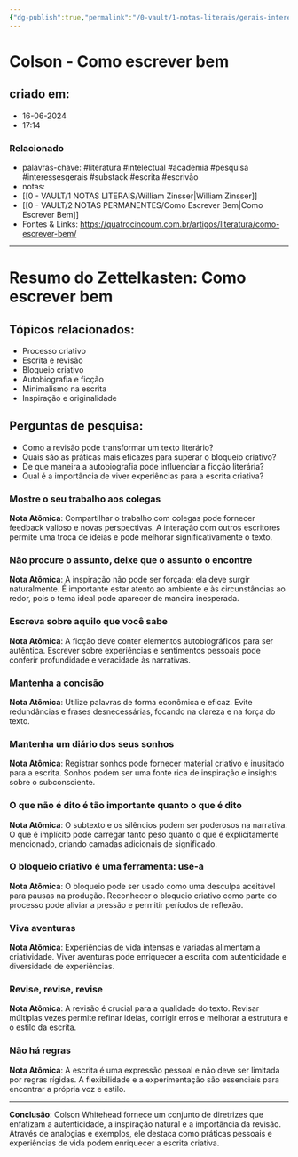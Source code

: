 ```yaml
---
{"dg-publish":true,"permalink":"/0-vault/1-notas-literais/gerais-interesses/colson-como-escrever-bem/","tags":["literatura","intelectual","academia","pesquisa","interessesgerais","substack","escrita","escrivão"],"dgHomeLink":true,"dgShowLocalGraph":true,"dgShowFileTree":true,"dgEnableSearch":true}
---
```


# Colson - Como escrever bem

## criado em: 
- 16-06-2024
- 17:14
### Relacionado
- palavras-chave: #literatura #intelectual #academia #pesquisa #interessesgerais #substack #escrita #escrivão 
- notas: 
- [[0 - VAULT/1 NOTAS LITERAIS/William Zinsser\|William Zinsser]]
- [[0 - VAULT/2 NOTAS PERMANENTES/Como Escrever Bem\|Como Escrever Bem]]
- Fontes & Links: https://quatrocincoum.com.br/artigos/literatura/como-escrever-bem/
---

# Resumo do Zettelkasten: Como escrever bem

## Tópicos relacionados:
- Processo criativo
- Escrita e revisão
- Bloqueio criativo
- Autobiografia e ficção
- Minimalismo na escrita
- Inspiração e originalidade

## Perguntas de pesquisa:
- Como a revisão pode transformar um texto literário?
- Quais são as práticas mais eficazes para superar o bloqueio criativo?
- De que maneira a autobiografia pode influenciar a ficção literária?
- Qual é a importância de viver experiências para a escrita criativa?

### Mostre o seu trabalho aos colegas

**Nota Atômica**: Compartilhar o trabalho com colegas pode fornecer feedback valioso e novas perspectivas. A interação com outros escritores permite uma troca de ideias e pode melhorar significativamente o texto.

### Não procure o assunto, deixe que o assunto o encontre

**Nota Atômica**: A inspiração não pode ser forçada; ela deve surgir naturalmente. É importante estar atento ao ambiente e às circunstâncias ao redor, pois o tema ideal pode aparecer de maneira inesperada.

### Escreva sobre aquilo que você sabe

**Nota Atômica**: A ficção deve conter elementos autobiográficos para ser autêntica. Escrever sobre experiências e sentimentos pessoais pode conferir profundidade e veracidade às narrativas.

### Mantenha a concisão

**Nota Atômica**: Utilize palavras de forma econômica e eficaz. Evite redundâncias e frases desnecessárias, focando na clareza e na força do texto.

### Mantenha um diário dos seus sonhos

**Nota Atômica**: Registrar sonhos pode fornecer material criativo e inusitado para a escrita. Sonhos podem ser uma fonte rica de inspiração e insights sobre o subconsciente.

### O que não é dito é tão importante quanto o que é dito

**Nota Atômica**: O subtexto e os silêncios podem ser poderosos na narrativa. O que é implícito pode carregar tanto peso quanto o que é explicitamente mencionado, criando camadas adicionais de significado.

### O bloqueio criativo é uma ferramenta: use-a

**Nota Atômica**: O bloqueio pode ser usado como uma desculpa aceitável para pausas na produção. Reconhecer o bloqueio criativo como parte do processo pode aliviar a pressão e permitir períodos de reflexão.

### Viva aventuras

**Nota Atômica**: Experiências de vida intensas e variadas alimentam a criatividade. Viver aventuras pode enriquecer a escrita com autenticidade e diversidade de experiências.

### Revise, revise, revise

**Nota Atômica**: A revisão é crucial para a qualidade do texto. Revisar múltiplas vezes permite refinar ideias, corrigir erros e melhorar a estrutura e o estilo da escrita.

### Não há regras

**Nota Atômica**: A escrita é uma expressão pessoal e não deve ser limitada por regras rígidas. A flexibilidade e a experimentação são essenciais para encontrar a própria voz e estilo.

---

**Conclusão**: Colson Whitehead fornece um conjunto de diretrizes que enfatizam a autenticidade, a inspiração natural e a importância da revisão. Através de analogias e exemplos, ele destaca como práticas pessoais e experiências de vida podem enriquecer a escrita criativa.